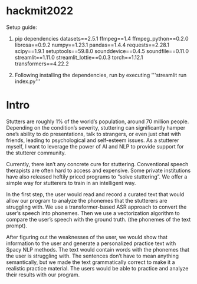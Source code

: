 # hackmit2022

Setup guide:

1. pip dependencies
datasets==2.5.1
ffmpeg==1.4
ffmpeg_python==0.2.0
librosa==0.9.2
numpy==1.23.1
pandas==1.4.4
requests==2.28.1
scipy==1.9.1
setuptools==59.8.0
sounddevice==0.4.5
soundfile==0.11.0
streamlit==1.11.0
streamlit_lottie==0.0.3
torch==1.12.1
transformers==4.22.2



3. Following installing the dependencies, run by executing 
'''streamlit run index.py'''

# Intro
Stutters are roughly 1% of the world’s population, around 70 million people. Depending on the condition’s severity, stuttering can significantly hamper one’s ability to do presentations, talk to strangers, or even just chat with friends, leading to psychological and self-esteem issues. As a stutterer myself, I want to leverage the power of AI and NLP to provide support for the stutterer community. 

Currently, there isn’t any concrete cure for stuttering. Conventional speech therapists are often hard to access and expensive. Some private institutions have also released heftily priced programs to “solve stuttering”. We offer a simple way for stutterers to train in an intelligent way.

In the first step, the user would read and record a curated text that would allow our program to analyze the phonemes that the stutterers are struggling with. We use a transformer-based ASR approach to convert the user’s speech into phonemes.  Then we use a vectorization algorithm to compare the user’s speech with the ground truth. (the phonemes of the text prompt).

After figuring out the weaknesses of the user, we would show that information to the user and generate a personalized practice text with Spacy NLP methods. The text would contain words with the phonemes that the user is struggling with. The sentences don’t have to mean anything semantically, but we made the text grammatically correct to make it a realistic practice material. The users would be able to practice and analyze their results with our program. 

